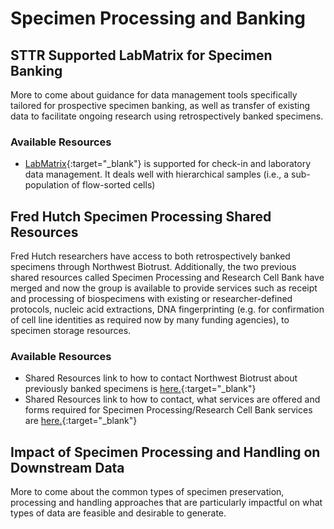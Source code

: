 # Specimen Processing and Banking
## STTR Supported LabMatrix for Specimen Banking
More to come about guidance for data management tools specifically tailored for prospective specimen banking, as well as transfer of existing data to facilitate ongoing research using retrospectively banked specimens.  

### Available Resources
  - [LabMatrix](http://www.biofortis.com/labmatrix){:target="_blank"}<!--_--> is supported for check-in and laboratory data management.  It deals well with hierarchical samples (i.e., a sub-population of flow-sorted cells)

## Fred Hutch Specimen Processing Shared Resources
Fred Hutch researchers have access to both retrospectively banked specimens through Northwest Biotrust.  Additionally, the two previous shared resources called Specimen Processing and Research Cell Bank have merged and now the group is available to provide services such as receipt and processing of biospecimens with existing or researcher-defined protocols, nucleic acid extractions, DNA fingerprinting (e.g. for confirmation of cell line identities as required now by many funding agencies), to specimen storage resources.  

### Available Resources
  - Shared Resources link to how to contact Northwest Biotrust about previously banked specimens is [here.](https://sharedresources.fredhutch.org/services/access-biospecimen-samples){:target="_blank"}<!--_-->
  - Shared Resources link to how to contact, what services are offered and forms required for Specimen Processing/Research Cell Bank services are  [here.](https://sharedresources.fredhutch.org/core-facilities/specimen-processingresearch-cell-bank){:target="_blank"}<!--_-->

## Impact of Specimen Processing and Handling on Downstream Data
More to come about the common types of specimen preservation, processing and handling approaches that are particularly impactful on what types of data are feasible and desirable to generate.  

